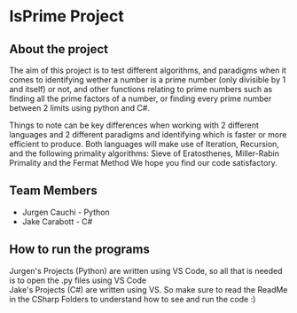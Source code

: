 # IsPrime Project

## About the project

The aim of this project is to test different algorithms, and paradigms when it comes to identifying wether a number is a prime number (only divisible by 1 and itself) or not, and other functions relating to prime numbers such as finding all the prime factors of a number, or finding every prime number between 2 limits using python and C#.  
  
Things to note can be key differences when working with 2 different languages and 2 different paradigms and identifying which is faster or more efficient to produce.
Both languages will make use of Iteration, Recursion, and the following primality algorithms: Sieve of Eratosthenes, Miller-Rabin Primality and the Fermat Method
We hope you find our code satisfactory.

## Team Members

- Jurgen Cauchi - Python
- Jake Carabott - C#

## How to run the programs 
Jurgen's Projects (Python) are written using VS Code, so all that is needed is to open the .py files using VS Code  
Jake's Projects (C#) are written using VS. So make sure to read the ReadMe in the CSharp Folders to understand how to see and run the code :)

